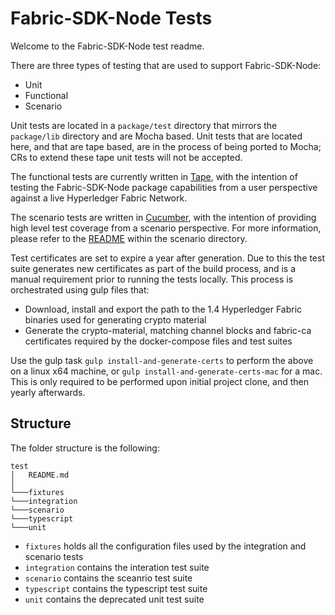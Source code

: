# Fabric-SDK-Node Tests

Welcome to the Fabric-SDK-Node test readme. 

There are three types of testing that are used to support Fabric-SDK-Node:
 - Unit
 - Functional
 - Scenario

Unit tests are located in a `package/test` directory that mirrors the `package/lib` directory and are Mocha based. Unit tests that are located here, and that are tape based, are in the process of being ported to Mocha; CRs to extend these tape unit tests will not be accepted. 

The functional tests are currently written in [Tape](https://github.com/substack/tape), with the intention of testing the Fabric-SDK-Node package capabilities from a user perspective against a live Hyperledger Fabric Network.

The scenario tests are written in [Cucumber](https://github.com/cucumber/cucumber-js), with the intention of providing high level test coverage from a scenario perspective. For more information, please refer to the [README](./scenario/README.md) within the scenario directory.

Test certificates are set to expire a year after generation. Due to this the test suite generates new certificates as part of the build process, and is a manual requirement prior to running the tests locally. This process is orchestrated using gulp files that:
 - Download, install and export the path to the 1.4 Hyperledger Fabric binaries used for generating crypto material
 - Generate the crypto-material, matching channel blocks and fabric-ca certificates required by the docker-compose files and test suites

Use the gulp task `gulp install-and-generate-certs` to perform the above on a linux x64 machine, or `gulp install-and-generate-certs-mac` for a mac. This is only required to be performed upon initial project clone, and then yearly afterwards.

## Structure

The folder structure is the following:

```
test
│   README.md
│
└───fixtures
└───integration
└───scenario
└───typescript
└───unit
```

- `fixtures` holds all the configuration files used by the integration and scenario tests
- `integration` contains the interation test suite
- `scenario` contains the sceanrio test suite
- `typescript` contains the typescript test suite
- `unit` contains the deprecated unit test suite
